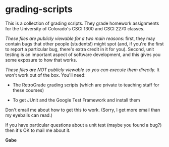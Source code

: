 grading-scripts
===============

This is a collection of grading scripts. They grade homework
assignments for the University of Colorado's CSCI 1300 and CSCI 2270
classes.

_These files are publicly viewable for a two main reasons_: first,
they may contain bugs that other people (students!) might spot (and,
if you're the first to report a particular bug, there's extra credit
in it for you). Second, unit testing is an important aspect of
software development, and this gives you some exposure to how that
works.

_These files are NOT publicly viewable so you can execute them
directly._ It won't work out of the box. You'll need:

- The RetroGrade grading scripts (which are private to teaching staff
  for these courses)
  
- To get JUnit and the Google Test Framework and install them

Don't email me about how to get this to work. (Sorry, I get more email
than my eyeballs can read.)

If you have particular questions about a unit test (maybe you found a
bug?) then it's OK to mail me about it.

**Gabe**
